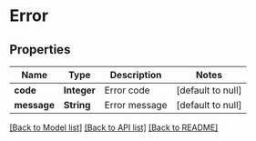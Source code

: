 # Error
## Properties

| Name | Type | Description | Notes |
|------------ | ------------- | ------------- | -------------|
| **code** | **Integer** | Error code | [default to null] |
| **message** | **String** | Error message | [default to null] |

[[Back to Model list]](../README.md#documentation-for-models) [[Back to API list]](../README.md#documentation-for-api-endpoints) [[Back to README]](../README.md)

